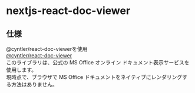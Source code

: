 # nextjs-react-doc-viewer

## 仕様
@cyntler/react-doc-viewerを使用<br />
<a href="https://www.npmjs.com/package/@cyntler/react-doc-viewer#storybook-demo">@cyntler/react-doc-viewer</a><br />
このライブラリは、公式の MS Office オンライン ドキュメント表示サービスを使用します。<br />
現時点で、ブラウザで MS Office ドキュメントをネイティブにレンダリングする方法はありません。
